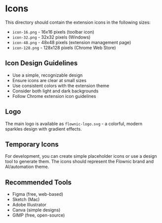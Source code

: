 # Icons

This directory should contain the extension icons in the following sizes:

- `icon-16.png` - 16x16 pixels (toolbar icon)
- `icon-32.png` - 32x32 pixels (Windows)
- `icon-48.png` - 48x48 pixels (extension management page)
- `icon-128.png` - 128x128 pixels (Chrome Web Store)

## Icon Design Guidelines

- Use a simple, recognizable design
- Ensure icons are clear at small sizes
- Use consistent colors with the extension theme
- Consider both light and dark backgrounds
- Follow Chrome extension icon guidelines

## Logo

The main logo is available as `flownic-logo.svg` - a colorful, modern sparkles design with gradient effects.

## Temporary Icons

For development, you can create simple placeholder icons or use a design tool to generate them. The icons should represent the Flownic brand and AI/automation theme.

## Recommended Tools

- Figma (free, web-based)
- Sketch (Mac)
- Adobe Illustrator
- Canva (simple designs)
- GIMP (free, open-source)

